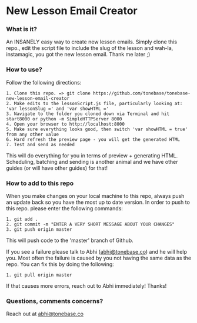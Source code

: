 # New Lesson Email Creator

### What is it?

An INSANELY easy way to create new lesson emails. Simply clone this repo., edit the script file to include the slug of the lesson and wah-la, instamagic, you got the new lesson email. Thank me later ;)

### How to use?

Follow the following directions:

```
1. Clone this repo. => git clone https://github.com/tonebase/tonebase-new-lesson-email-creator
2. Make edits to the lessonScript.js file, particularly looking at: 'var lessonSlug =' and 'var showHTML ='
3. Navigate to the folder you cloned down via Terminal and hit start8000 or python -m SimpleHTTPServer 8000
4. Open your browser to http://localhost:8000
5. Make sure everything looks good, then switch 'var showHTML = true' from any other value
6. Hard refresh the preview page - you will get the generated HTML
7. Test and send as needed
```

This will do everything for you in terms of preview + generating HTML. Scheduling, batching and sending is another animal and we have other guides (or will have other guides) for that!

### How to add to this repo

When you make changes on your local machine to this repo, always push an update back so you have the most up to date version. In order to push to this repo. please enter the following commands:

```
1. git add .
2. git commit -m "ENTER A VERY SHORT MESSAGE ABOUT YOUR CHANGES"
3. git push origin master
```

This will push code to the 'master' branch of Github.

If you see a failure please talk to Abhi (abhi@tonebase.co) and he will help you. Most often the failure is caused by you not having the same data as the repo. You can fix this by doing the following:

```
1. git pull origin master
```

If that causes more errors, reach out to Abhi immediately! Thanks!

### Questions, comments concerns?

Reach out at abhi@tonebase.co
